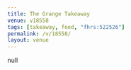 ```yaml
---
title: The Grange Takeaway
venue: v18558
tags: [takeaway, food, "fhrs:522526"]
permalink: /v/18558/
layout: venue
---
```

null